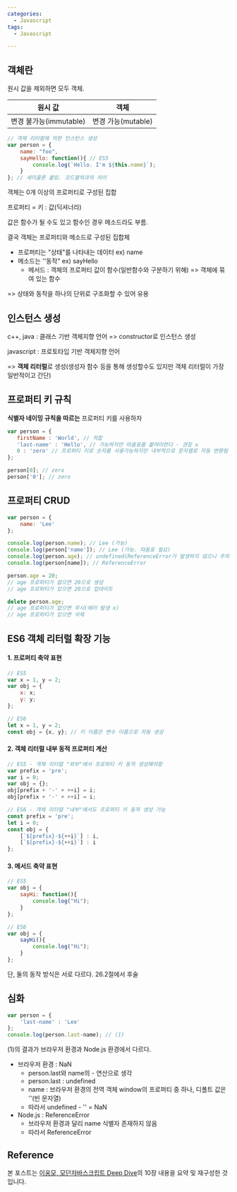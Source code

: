 ```yaml
---
categories:
  - Javascript
tags:
  - Javascript

---
```




## 객체란

원시 값을 제외하면 모두 객체.

|        원시 값         |        객체        |
| :--------------------: | :----------------: |
| 변경 불가능(immutable) | 변경 가능(mutable) |

```javascript
// 객체 리터럴에 의한 인스턴스 생성
var person = {
	name: "foo",
	sayHello: function(){ // ES5
		console.log(`Hello. I'm ${this.name}`);
	}
}; // 세미콜론 붙임. 코드블럭과의 차이
```

객체는 0개 이상의 프로퍼티로 구성된 집합

프로퍼티 = 키 : 값(딕셔너리)

값은 함수가 될 수도 있고 함수인 경우 메소드라도 부름.


결국 객체는 프로퍼티와 메소드로 구성된 집합체

- 프로퍼티는 "상태"를 나타내는 데이터 ex) name
- 메소드는 ''동작" ex) sayHello
  - 메서드 : 객체의 프로퍼티 값이 함수(일반함수와 구분하기 위해) => 객체에 묶여 있는 함수

=> 상태와 동작을 하나의 단위로 구조화할 수 있어 유용



## 인스턴스 생성

c++, java : 클래스 기반 객체지향 언어 => constructor로 인스턴스 생성

javascript : 프로토타입 기반 객체지향 언어

=> **객체 리터럴**로 생성(생성자 함수 등을 통해 생성할수도 있지만 객체 리터럴이 가장 일반적이고 간단)



## 프로퍼티 키 규칙

**식별자 네이밍 규칙을 따르는** 프로퍼티 키를 사용하자

 ```javascript
var person = {
    firstName : 'World', // 적합
    'last-name' : 'Hello', // 가능하지만 따옴표를 붙여야한다 - 권장 x
	0 : 'zero' // 프로퍼티 키로 숫자를 사용가능하지만 내부적으로 문자열로 자동 변환됨
};	

person[0]; // zero
person['0']; // zero
 ```










## 프로퍼티 CRUD

```javascript
var person = {
    name: 'Lee'
};

console.log(person.name); // Lee (가능)
console.log(person['name']); // Lee (가능. 따옴표 필요)
console.log(person.age); // undefined(ReferenceError가 발생하지 않으니 주의)
console.log(person[name]); // ReferenceError
```

```javascript
person.age = 20; 
// age 프로퍼티가 없으면 20으로 생성
// age 프로퍼티가 있으면 20으로 업데이트
```


```javascript
delete person.age;
// age 프로퍼티가 없으면 무시(에러 발생 x)
// age 프로퍼티가 있으면 삭제
```



## ES6 객체 리터럴 확장 기능

#### 1. 프로퍼티 축약 표현

```javascript
// ES5
var x = 1, y = 2;
var obj = {
    x: x;
    y: y;
};
```

```javascript
// ES6
let x = 1, y = 2;
const obj = {x, y}; // 키 이름은 변수 이름으로 자동 생성
```



#### 2. 객체 리터럴 내부 동적 프로퍼티 계산

```javascript
// ES5 - 객체 리터럴 "외부"에서 프로퍼티 키 동적 생성해야함
var prefix = 'pre';
var i = 0;
var obj = {};
obj[prefix + '-' + ++i] = i;
obj[prefix + '-' + ++i] = i;
```

```javascript
// ES6 - 객체 리터럴 "내부"에서도 프로퍼티 키 동적 생성 가능
const prefix = 'pre';
let i = 0;
const obj = {
    [`$[prefix}-${++i}`] : i,
    [`$[prefix}-${++i}`] : i
};
```



#### 3. 메서드 축약 표현

```javascript
// ES5
var obj = {
	sayHi: function(){
        console.log("Hi");
	}
};
```



```javascript
// ES6
var obj = {
	sayHi(){
        console.log("Hi");
	}
};
```

단, 둘의 동작 방식은 서로 다르다. 26.2절에서 후술



## 심화

```javascript
var person = {
	'last-name' : 'Lee'	
};
console.log(person.last-name); // (1)
```

(1)의 결과가 브라우저 환경과 Node.js 환경에서 다르다.

- 브라우저 환경 : NaN
  - person.last와 name의 - 연산으로 생각
  - person.last : undefined
  - name : 브라우저 환경의 전역 객체 window의 프로퍼티 중 하나, 디폴트 값은 ''(빈 문자열)
  - 따라서 undefined - '' = NaN
- Node.js : ReferenceError
  - 브라우저 환경과 달리 name 식별자 존재하지 않음
  - 따라서 ReferenceError



## Reference

본 포스트는 [이웅모, 모던자바스크립트 Deep Dive](https://wikibook.co.kr/mjs/)의 10장 내용을 요약 및 재구성한 것입니다.


